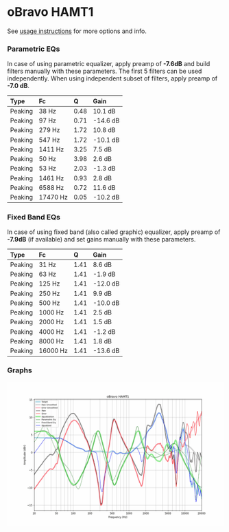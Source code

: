 # oBravo HAMT1
See [usage instructions](https://github.com/jaakkopasanen/AutoEq#usage) for more options and info.

### Parametric EQs
In case of using parametric equalizer, apply preamp of **-7.6dB** and build filters manually
with these parameters. The first 5 filters can be used independently.
When using independent subset of filters, apply preamp of **-7.0 dB**.

| Type    | Fc       |    Q | Gain     |
|:--------|:---------|:-----|:---------|
| Peaking | 38 Hz    | 0.48 | 10.1 dB  |
| Peaking | 97 Hz    | 0.71 | -14.6 dB |
| Peaking | 279 Hz   | 1.72 | 10.8 dB  |
| Peaking | 547 Hz   | 1.72 | -10.1 dB |
| Peaking | 1411 Hz  | 3.25 | 7.5 dB   |
| Peaking | 50 Hz    | 3.98 | 2.6 dB   |
| Peaking | 53 Hz    | 2.03 | -1.3 dB  |
| Peaking | 1461 Hz  | 0.93 | 2.8 dB   |
| Peaking | 6588 Hz  | 0.72 | 11.6 dB  |
| Peaking | 17470 Hz | 0.05 | -10.2 dB |

### Fixed Band EQs
In case of using fixed band (also called graphic) equalizer, apply preamp of **-7.9dB**
(if available) and set gains manually with these parameters.

| Type    | Fc       |    Q | Gain     |
|:--------|:---------|:-----|:---------|
| Peaking | 31 Hz    | 1.41 | 8.6 dB   |
| Peaking | 63 Hz    | 1.41 | -1.9 dB  |
| Peaking | 125 Hz   | 1.41 | -12.0 dB |
| Peaking | 250 Hz   | 1.41 | 9.9 dB   |
| Peaking | 500 Hz   | 1.41 | -10.0 dB |
| Peaking | 1000 Hz  | 1.41 | 2.5 dB   |
| Peaking | 2000 Hz  | 1.41 | 1.5 dB   |
| Peaking | 4000 Hz  | 1.41 | -1.2 dB  |
| Peaking | 8000 Hz  | 1.41 | 1.8 dB   |
| Peaking | 16000 Hz | 1.41 | -13.6 dB |

### Graphs
![](./oBravo%20HAMT1.png)